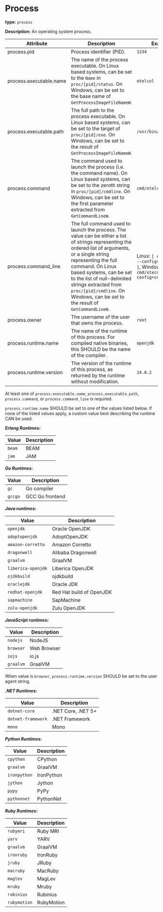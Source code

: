 # Process

**type:** `process`

**Description:** An operating system process.

| Attribute  | Description  | Example  | Required |
|---|---|---|--|
| process.pid | Process identifier (PID). | `1234` | Yes |
| process.executable.name | The name of the process executable. On Linux based systems, can be set to the `Name` in `proc/[pid]/status`. On Windows, can be set to the base name of `GetProcessImageFileNameW`. | `otelcol` | See below |
| process.executable.path | The full path to the process executable. On Linux based systems, can be set to the target of `proc/[pid]/exe`. On Windows, can be set to the result of `GetProcessImageFileNameW`. | `/usr/bin/cmd/otelcol` | See below |
| process.command | The command used to launch the process (i.e. the command name). On Linux based systems, can be set to the zeroth string in `proc/[pid]/cmdline`. On Windows, can be set to the first parameter extracted from `GetCommandLineW`. | `cmd/otelcol` | See below |
| process.command_line | The full command used to launch the process. The value can be either a list of strings representing the ordered list of arguments, or a single string representing the full command. On Linux based systems, can be set to the list of null-delimited strings extracted from `proc/[pid]/cmdline`. On Windows, can be set to the result of `GetCommandLineW`. | Linux: `[ cmd/otecol, --config=config.yaml ]`, Windows: `cmd/otecol --config=config.yaml` | See below |
| process.owner | The username of the user that owns the process. | `root` | No |
| process.runtime.name | The name of the runtime of this process. For compiled native binaries, this SHOULD be the name of the compiler. | `openjdk` | No |
| process.runtime.version | The version of the runtime of this process, as returned by the runtime without modification. | `14.0.2` | No |

At least one of `process.executable.name`, `process.executable.path`, `process.command`, or `process.command_line` is required.

`process.runtime.name` SHOULD be set to one of the values listed below.
If none of the listed values apply, a custom value best describing the runtime CAN be used.

***Erlang Runtimes:***

| Value | Description |
| --- | --- |
| `beam` | BEAM |
| `jam` | JAM |

***Go Runtimes:***

| Value | Description |
| --- | --- |
| `gc` | Go compiler |
| `gccgo` | GCC Go frontend |

***Java runtimes:***

| Value | Description |
| --- | --- |
| `openjdk` | Oracle OpenJDK |
| `adoptopenjdk` | AdoptOpenJDK |
| `amazon-corretto` | Amazon Corretto |
| `dragonwell` | Alibaba Dragonwell |
| `graalvm` | GraalVM |
| `liberica-openjdk` | Liberica OpenJDK |
| `ojdkbuild` | ojdkbuild |
| `oraclejdk` | Oracle JDK |
| `redhat-openjdk` | Red Hat build of OpenJDK |
| `sapmachine` | SapMachine |
| `zulu-openjdk` | Zulu OpenJDK |

***JavaScript runtimes:***

| Value | Description |
| --- | --- |
| `nodejs` | NodeJS |
| `browser` | Web Browser |
| `iojs` | io.js |
| `graalvm` | GraalVM |

When value is `browser`, `process.runtime.version` SHOULD be set to the user agent string.

***.NET Runtimes:***

| Value | Description |
| --- | --- |
| `dotnet-core` | .NET Core, .NET 5+ |
| `dotnet-framework` | .NET Framework |
| `mono` | Mono |

***Python Runtimes:***

| Value | Description |
| --- | --- |
| `cpython` | CPython |
| `graalvm` | GraalVM |
| `ironpython` | IronPython |
| `jython` | Jython |
| `pypy` | PyPy|
| `pythonnet` | PythonNet |

***Ruby Runtimes:***

| Value | Description |
| --- | --- |
| `rubymri` | Ruby MRI |
| `yarv` | YARV |
| `graalvm` | GraalVM |
| `ironruby` | IronRuby |
| `jruby` | JRuby |
| `macruby` | MacRuby |
| `maglev` | MagLev |
| `mruby` | Mruby |
| `rubinius` | Rubinius |
| `rubymotion` | RubyMotion |
